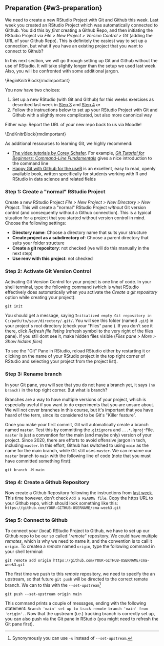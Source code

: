 ## Preparation {#w3-preparation}

We need to create a new RStudio Project with Git and Github this week. Last week you created an RStudio Project which was automatically connected to Github. You did this by *first* creating a Github Repo, and then initiating the RStudio Project via *File > New Project > Version Control > Git*  (adding the URL of your Github Repo). This is definitely the easiest way to set up a connection, but what if you have an existing project that you want to connect to Github? 

In this next section, we will go through setting up Git and Github without the use of RStudio. It will take slightly longer than the setup we used last week. Also, you will be confronted with some additional jargon. 


\BeginKnitrBlock{rmdimportant}<div class="rmdimportant">You now have two choices:

1. Set up a new RStudio (with Git and Github) for this weeks exercises as described last week in [Step 3](#create-github-repo) and [Step 4](#w2-project) *or*
2. Follow the instructions below to set up your RStudio Project with Git and Github with a slightly more complicated, but also more canonical way

Either way: Report the URL of your new repo back to us via Moodle!</div>\EndKnitrBlock{rmdimportant}

As additional ressources to learning Git, we highly recommend:

- [The video tutorials by Corey Schafer](https://www.youtube.com/watch?v=HVsySz-h9r4&list=PL-osiE80TeTuRUfjRe54Eea17-YfnOOAx&ab_channel=CoreySchafer). For example, *[Git Tutorial for Beginners: Command-Line Fundamentals](https://youtu.be/HVsySz-h9r4)* gives a nice introduction to the command line
- [Happy Git with Github for the useR](https://happygitwithr.com/) is an excellent, easy to read, openly available book, written specifically for students working with R and RStudio in data science and related fields


### Step 1: Create a "normal" RStudio Project

Create a new RStudio Project *File > New Project > New Directory > New Project*.
This will create a "normal" RStudio Project *without* Git version control (and consequently without a Github connection). This is a typical situation for a project that you started without version control in mind. Choose the following settings:

- **Directory name**: Choose a directory name that suits your structure
- **Create project as a subdirectory of**: Choose a parent directory that suits your folder structure
- **Create a git repository**: not checked (we will do this manually in the next step)
- **Use renv with this project**: not checked

### Step 2: Activate Git Version Control


Activating Git Version Control for your project is one line of code. In your shell terminal, type the following command (which is what RStudio effectively does automatically when you activate the *Create a git repository* option while creating your project):

```
git init
```

You should get a message, saying `Initialized empty Git repository in C:/path/to/your/directory/.git/`. You will see this folder (named `.git`) in your project's root directory (check your "Files" pane ). If you don't see it there, click *Refresh file listing* (refresh symbol to the very right of the files pane). If you still dont see it, make hidden files visible (*Files pane > More > Show hidden files*)

To see the "Git" Pane in RStudio, reload RStudio either by restarting it or clicking on the name of your RStudio project in the top right corner of RStudio and selecting your project from the project list). 


### Step 3: Rename branch

In your Git pane, you will see that you do not have a branch yet, it says `(no branch)` in the top right corner. But what is  branch?

Branches are a way to have multiple versions of your project, which is especially useful if you want to do experiments that you are unsure about. We will not cover branches in this course, but it's important that you have heard of the term, since its considered to be Git's "Killer feature".

Once you make your first commit, Git will automatically create a branch named `master`. Test this by committing the`.gitignore` and `...*.Rproj`-File. 
`master` is just a convention for the main (and maybe only) version of your project. Since 2020, there are efforts to avoid offensive jargon in tech, including `master`. In this effort, Github has switched to using `main` as the name for the main branch, while Git still uses `master`. We can rename our `master` branch to `main` with the following line of code (note that you must have committed something first):

```
git branch -M main
```


### Step 4: Create a Github Repository 

Now create a Github Repository following the instructions from [last week](#create-github-repo). This time however, don't check `Add a README file`.
Copy the https URL to your Github repo, which should look something like this: `https://github.com/YOUR-GITHUB-USERNAME/cma-week3.git`


### Step 5: Connect to Github

To connect your (local) RStudio Project to Github, we have to set up our Github repo to be our so called "*remote*" repository. We could have multiple *remotes*, which is why we need to name it, and the convention is to call it `origin`. To createa a *remote* named `origin`, type the following command in your shell terminal:

```
git remote add origin https://github.com/YOUR-GITHUB-USERNAME/cma-week3.git
```

The first time we push to this *remote* repository, we need to specify the an upstream, so that future `git push` will be directed to the correct remote branch. We can to this with the `--set-upstream`[^setupstream]

[^setupstream]: Synonymously you can use `-u` instead of `--set-upstream`.

```
git push --set-upstream origin main
```

This command prints a couple of messages, ending with the following statement: `Branch 'main' set up to track remote branch 'main' from 'origin'.`. Now that the upstream (i.e.) tracking branch is correctly set up, you can also push via the Git pane in RStudio (you might need to refresh the Git pane first).


<!-- ### Closing remarks -->

<!-- This setup is a bit more complex that how we set up RStudio with Github last week, but it also makes you independent of RStudio and gives you a look behind the scenes. And by the way, you will see the correct command line instructions on the landing page of your Github Repo after you created it, so next time you can copy and paste the commands from there.  -->





